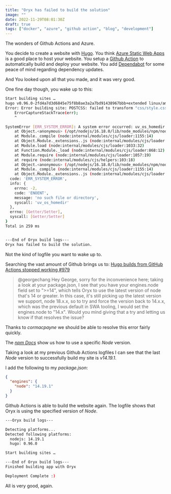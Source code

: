 ```yaml
---
title: "Oryx has failed to build the solution"
image: ""
date: 2022-11-29T08:01:30Z
draft: true
tags: ["docker", "azure", "github action", "blog", "development"]
---
```


The wonders of Github Actions and Azure.

You decide to create a website with [Hugo](https://gohugo.io/).
You think [Azure Static Web Apps](https://azure.microsoft.com/en-us/products/app-service/static/#overview) is a good place to host your website.
You setup a [Github Action](https://github.com/features/actions) to automatically build and deploy your website.
You add [Dependabot](https://github.com/dependabot) for some peace of mind regarding dependency updates.

And You looked upon all that you made, and it was very good.

One fine day though, you wake up to this:

```bash
Start building sites … 
hugo v0.96.0-2fd4a7d3d6845e75f8b8ae3a2a7bd91438967bbb+extended linux/amd64 BuildDate=2022-03-26T09:15:58Z VendorInfo=gohugoio
Error: Error building site: POSTCSS: failed to transform "css/style.css" (text/css): node:internal/errors:478
    ErrorCaptureStackTrace(err);
    ^

SystemError [ERR_SYSTEM_ERROR]: A system error occurred: uv_os_homedir returned ENOENT (no such file or directory)
    at Object.<anonymous> (/opt/nodejs/16.18.0/lib/node_modules/npm/node_modules/clean-stack/index.js:6:61)
    at Module._compile (node:internal/modules/cjs/loader:1155:14)
    at Object.Module._extensions..js (node:internal/modules/cjs/loader:1209:10)
    at Module.load (node:internal/modules/cjs/loader:1033:32)
    at Function.Module._load (node:internal/modules/cjs/loader:868:12)
    at Module.require (node:internal/modules/cjs/loader:1057:19)
    at require (node:internal/modules/cjs/helpers:103:18)
    at Object.<anonymous> (/opt/nodejs/16.18.0/lib/node_modules/npm/node_modules/aggregate-error/index.js:3:20)
    at Module._compile (node:internal/modules/cjs/loader:1155:14)
    at Object.Module._extensions..js (node:internal/modules/cjs/loader:1209:10) {
  code: 'ERR_SYSTEM_ERROR',
  info: {
    errno: -2,
    code: 'ENOENT',
    message: 'no such file or directory',
    syscall: 'uv_os_homedir'
  },
  errno: [Getter/Setter],
  syscall: [Getter/Setter]
}
Total in 259 ms


---End of Oryx build logs---
Oryx has failed to build the solution.
```

Not the kind of logfile you want to wake up to.

Searching the vast amount of Github brings us to:
[Hugo builds from GitHub Actions stopped working #979](https://github.com/Azure/static-web-apps/issues/979)

>@georgechang Hey George, sorry for the
 inconvenience here; taking a look at your package.json, I see that you have your engines.node field set to ">=14", which tells Oryx to use the latest version of node that's 14 or greater. In this case, it's still picking up the latest version we support, node 18.x.x, so to try and force the version back to 14.x.x, which was the previous default in SWA tooling, I would set the engines.node to "14.x". Would you mind giving that a try and letting us know if that resolves the issue?

Thanks to _cormacpayne_ we should be able to resolve this error fairly quickly.

The [_npm Docs_](https://docs.npmjs.com/cli/v9/configuring-npm/package-json#engines) show us how to use a specific _Node_ version.

Taking a look at my previous Github Actions logfiles I can see that the last _Node_ version to successfully build my site is _v14.19.1_.

I add the following to my _package.json_:

```json
{
  "engines": {
    "node": "14.19.1"
  }
}
```

Github Actions is able to build the website again.
The logfile shows that Oryx is using the specified version of _Node_.

```bash
---Oryx build logs---

Detecting platforms...
Detected following platforms:
  nodejs: 14.19.1
  hugo: 0.96.0

Start building sites … 

---End of Oryx build logs---
Finished building app with Oryx

Deployment Complete :)
```

All is very good, again.
